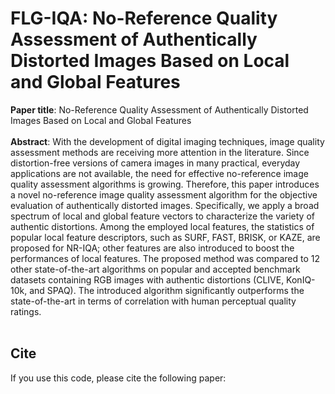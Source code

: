 # FLG-IQA: No-Reference Quality Assessment of Authentically Distorted Images Based on Local and Global Features
**Paper title**: No-Reference Quality Assessment of Authentically Distorted Images Based on Local and Global Features<br/><br/>
**Abstract**: With the development of digital imaging techniques, image quality assessment methods are receiving more attention in the literature. Since distortion-free versions of camera images in many practical, everyday applications are not available, the need for effective no-reference image quality assessment algorithms is growing. Therefore, this paper introduces a novel no-reference image quality assessment algorithm for the objective evaluation of authentically distorted images. Specifically, we apply a broad spectrum of local and global feature vectors to characterize the variety of authentic distortions. Among the employed local features, the statistics of popular local feature descriptors, such as SURF, FAST, BRISK, or KAZE, are proposed for NR-IQA; other features are also introduced to boost the performances of local features. The proposed method was compared to 12 other state-of-the-art algorithms on popular and accepted benchmark datasets containing RGB images with authentic distortions (CLIVE, KonIQ-10k, and SPAQ). The introduced algorithm significantly outperforms the state-of-the-art in terms of correlation with human perceptual quality ratings.<br/><br/>

## Cite
If you use this code, please cite the following paper:
